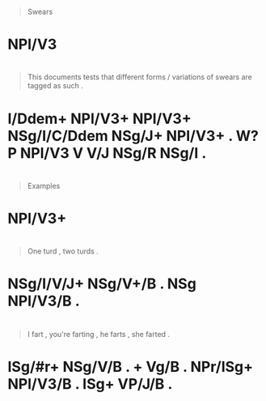 > Swears
# NPl/V3
>
#
> This    documents tests   that         different forms   / variations of swears are tagged as    such  .
# I/Ddem+ NPl/V3+   NPl/V3+ NSg/I/C/Ddem NSg/J+    NPl/V3+ . W?         P  NPl/V3 V   V/J    NSg/R NSg/I .
>
#
> Examples
# NPl/V3+
>
#
> One        turd     , two turds    .
# NSg/I/V/J+ NSg/V+/B . NSg NPl/V3/B .
>
#
> I       fart    , you're farting , he       farts    , she  farted .
# ISg/#r+ NSg/V/B . +      Vg/B    . NPr/ISg+ NPl/V3/B . ISg+ VP/J/B .
